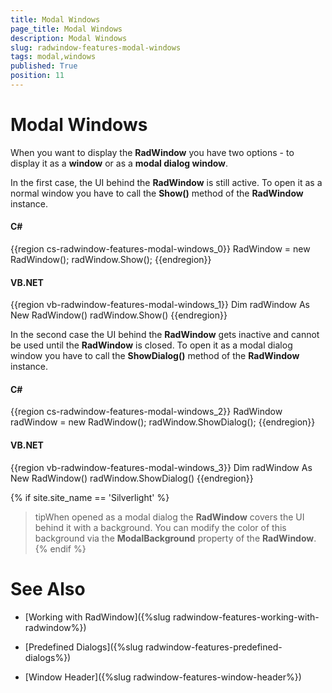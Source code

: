 ```yaml
---
title: Modal Windows
page_title: Modal Windows
description: Modal Windows
slug: radwindow-features-modal-windows
tags: modal,windows
published: True
position: 11
---
```


# Modal Windows

When you want to display the __RadWindow__ you have two options - to display it as a __window__ or as a __modal dialog window__.

In the first case, the UI behind the __RadWindow__ is still active. To open it as a normal window you have to call the __Show()__ method of the __RadWindow__ instance.

#### __C#__

{{region cs-radwindow-features-modal-windows_0}}
	RadWindow = new RadWindow();
	radWindow.Show();
{{endregion}}

#### __VB.NET__

{{region vb-radwindow-features-modal-windows_1}}
	Dim radWindow As New RadWindow()
	radWindow.Show()
{{endregion}}

In the second case the UI behind the __RadWindow__ gets inactive and cannot be used until the __RadWindow__ is closed. To open it as a modal dialog window you have to call the __ShowDialog()__ method of the __RadWindow__ instance.

#### __C#__

{{region cs-radwindow-features-modal-windows_2}}
	RadWindow radWindow = new RadWindow();
	radWindow.ShowDialog();
{{endregion}}

#### __VB.NET__

{{region vb-radwindow-features-modal-windows_3}}
	Dim radWindow As New RadWindow()
	radWindow.ShowDialog()
{{endregion}}

{% if site.site_name == 'Silverlight' %}
>tipWhen opened as a modal dialog the __RadWindow__ covers the UI behind it with a background. You can modify the color of this background via the __ModalBackground__ property of the __RadWindow__.
{% endif %}

# See Also

 * [Working with RadWindow]({%slug radwindow-features-working-with-radwindow%})

 * [Predefined Dialogs]({%slug radwindow-features-predefined-dialogs%})

 * [Window Header]({%slug radwindow-features-window-header%})
